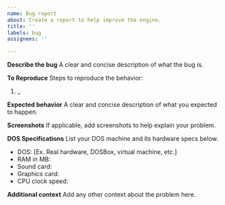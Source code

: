```yaml
---
name: Bug report
about: Create a report to help improve the engine.
title: ''
labels: bug
assignees: ''

---
```


**Describe the bug**
A clear and concise description of what the bug is.

**To Reproduce**
Steps to reproduce the behavior:
1. _

**Expected behavior**
A clear and concise description of what you expected to happen.

**Screenshots**
If applicable, add screenshots to help explain your problem.

**DOS Specifications**
List your DOS machine and its hardware specs below.
 - DOS: [Ex. Real hardware, DOSBox, virtual machine, etc.]
 - RAM in MB: 
 - Sound card: 
 - Graphics card: 
 - CPU clock speed:  

**Additional context**
Add any other context about the problem here.
